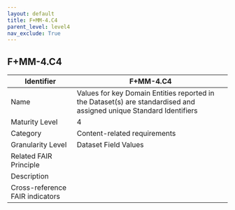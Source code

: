```yaml
---
layout: default
title: F+MM-4.C4
parent_level: level4
nav_exclude: True
---
```


## F+MM-4.C4

| Identifier | F+MM-4.C4 |
| --------- | -----------|
| Name | Values for key Domain Entities reported in the Dataset(s) are standardised and assigned unique Standard Identifiers |
| Maturity Level | 4 |
| Category | Content-related requirements |
| Granularity Level | Dataset Field Values |
| Related FAIR Principle | |
| Description | |
| Cross-reference FAIR indicators | |
